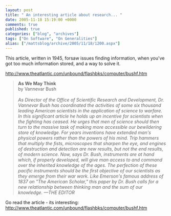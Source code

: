 ```yaml
---
layout: post
title: " An interesting article about research... "
date: 2005-11-18 15:19:00 +0000
comments: true
published: true
categories: ["blog", "archives"]
tags: ["On Software", "On Generalities"]
alias: ["/mattsblog/archive/2005/11/18/1200.aspx"]
---
```

<!-- more -->

<P>This article, written in 1945, forsaw issues finding information, when you've got too much information stored, and a way to solve it.</P>
 <P>
 <P><A title=http://www.theatlantic.com/unbound/flashbks/computer/bushf.htm href="http://www.theatlantic.com/unbound/flashbks/computer/bushf.htm">http://www.theatlantic.com/unbound/flashbks/computer/bushf.htm</A></P>
 <P>
 <blockquote>
 <P><STRONG>As We May Think</STRONG> <BR>by Vannevar Bush<BR>&nbsp;<BR><I>As Director of the Office of Scientific Research and Development, Dr. Vannevar Bush has coordinated the activities of some six thousand leading American scientists in the application of science to warfare. In this significant article he holds up an incentive for scientists when the fighting has ceased. He urges that men of science should then turn to the massive task of making more accessible our bewildering store of knowledge. For years inventions have extended man's physical powers rather than the powers of his mind. Trip hammers that multiply the fists, microscopes that sharpen the eye, and engines of destruction and detection are new results, but not the end results, of modern science. Now, says Dr. Bush, instruments are at hand which, if properly developed, will give man access to and command over the inherited knowledge of the ages. The perfection of these pacific instruments should be the first objective of our scientists as they emerge from their war work. Like Emerson's famous address of 1837 on "The American Scholar," this paper by Dr. Bush calls for a new relationship between thinking man and the sum of our knowledge. &#8212;THE EDITOR </I></P>
 </blockquote>
 <P>Go read the article - its interesting: <A title=http://www.theatlantic.com/unbound/flashbks/computer/bushf.htm href="http://www.theatlantic.com/unbound/flashbks/computer/bushf.htm">http://www.theatlantic.com/unbound/flashbks/computer/bushf.htm</A></P>

